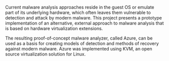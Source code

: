 Current malware analysis approaches reside in the guest OS or emulate part of its underlying hardware, which often leaves them vulnerable to detection and attack by modern malware. This project presents a prototype implementation of an alternative, external approach to malware analysis that is based on hardware virtualization extensions.

The resulting proof-of-concept malware analyzer, called Azure, can be used as a basis for creating models of detection and methods of recovery against modern malware. Azure was implemented using KVM, an open source virtualization solution for Linux.
